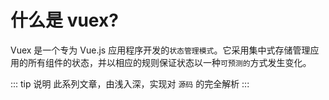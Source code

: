# 什么是 vuex?
Vuex 是一个专为 Vue.js 应用程序开发的`状态管理模式`。它采用集中式存储管理应用的所有组件的状态，并以相应的规则保证状态以一种`可预测的`方式发生变化。

::: tip 说明
此系列文章，由浅入深，实现对 `源码` 的完全解析
:::
